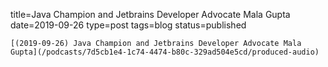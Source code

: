 
title=Java Champion and Jetbrains Developer Advocate Mala Gupta
date=2019-09-26
type=post
tags=blog
status=published
~~~~~~
[(2019-09-26) Java Champion and Jetbrains Developer Advocate Mala Gupta](/podcasts/7d5cb1e4-1c74-4474-b80c-329ad504e5cd/produced-audio) 
            